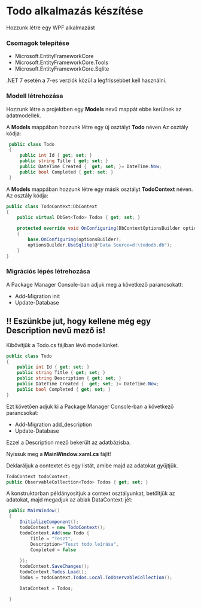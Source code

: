 # Todo alkalmazás készítése
Hozzunk létre egy WPF alkalmazást
### Csomagok telepítése
 - Microsoft.EntityFrameworkCore
 - Microsoft.EntityFrameworkCore.Tools
 - Microsoft.EntityFrameworkCore.Sqlite

.NET 7 esetén a 7-es verziók közül a legfrissebbet kell használni.

### Modell létrehozása
Hozzunk létre a projektben egy **Models** nevű mappát ebbe kerülnek az adatmodellek.

A **Models** mappában hozzunk létre egy új osztályt **Todo** néven
Az osztály kódja:
```C#
 public class Todo
 {
     public int Id { get; set; }
     public string Title { get; set; }
     public DateTime Created {  get; set; }= DateTime.Now;
     public bool Completed { get; set; }
 }
```
A **Models** mappában hozzunk létre egy másik osztályt **TodoContext** néven.
Az osztály kódja:
```c#
public class TodoContext:DbContext
{
    public virtual DbSet<Todo> Todos { get; set; }

    protected override void OnConfiguring(DbContextOptionsBuilder optionsBuilder)
    {
        base.OnConfiguring(optionsBuilder);
        optionsBuilder.UseSqlite(@"Data Source=d:\tododb.db");
    }
}
```
### Migrációs lépés létrehozása
A Package Manager Console-ban adjuk meg a következő parancsokatt:
 - Add-Migration init
 - Update-Database

## !! Eszünkbe jut, hogy kellene még egy Description nevű mező is!
Kibővítjük a Todo.cs fájlban lévő modellünket.
```c#
public class Todo
{
    public int Id { get; set; }
    public string Title { get; set; }
    public string Description { get; set; }
    public DateTime Created {  get; set; }= DateTime.Now;
    public bool Completed { get; set; }
}
```
Ezt követően adjuk ki a Package Manager Console-ban a következő parancsokat:
 - Add-Migration add_description
 - Update-Database

Ezzel a Description mező bekerült az adatbázisba.

Nyissuk meg a **MainWindow.xaml.cs** fájlt!

Deklaráljuk a contextet és egy listát, amibe majd az adatokat gyűjtjük.
```C#
TodoContext todoContext;
public ObservableCollection<Todo> Todos { get; set; }
```
A konstruktorban példányosítjuk a context osztályunkat, betöltjük az adatokat, majd megadjuk az ablak DataContext-jét:
```C#
 public MainWindow()
 {
     InitializeComponent();
     todoContext = new TodoContext();
     todoContext.Add(new Todo {
         Title = "Teszt",
         Description="Teszt todo leírása",
         Completed = false
         
     });
     todoContext.SaveChanges();
     todoContext.Todos.Load();
     Todos = todoContext.Todos.Local.ToObservableCollection();

     DataContext = Todos;

 }
```
